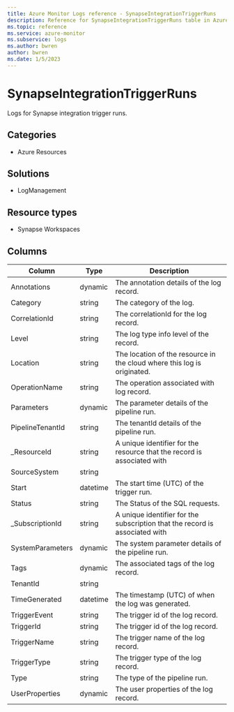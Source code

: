 ```yaml
---
title: Azure Monitor Logs reference - SynapseIntegrationTriggerRuns
description: Reference for SynapseIntegrationTriggerRuns table in Azure Monitor Logs.
ms.topic: reference
ms.service: azure-monitor
ms.subservice: logs
ms.author: bwren
author: bwren
ms.date: 1/5/2023
---
```


# SynapseIntegrationTriggerRuns

 Logs for Synapse integration trigger runs.

## Categories

- Azure Resources
## Solutions

- LogManagement
## Resource types

- Synapse Workspaces




## Columns

| Column | Type | Description |
| --- | --- | --- |
| Annotations | dynamic | The annotation details of the log record. |
| Category | string | The category of the log. |
| CorrelationId | string | The correlationId for the log record. |
| Level | string | The log type info level of the record. |
| Location | string | The location of the resource in the cloud where this log is originated. |
| OperationName | string | The operation associated with log record. |
| Parameters | dynamic | The parameter details of the pipeline run. |
| PipelineTenantId | string | The tenantId details of the pipeline run. |
| _ResourceId | string | A unique identifier for the resource that the record is associated with |
| SourceSystem | string |  |
| Start | datetime | The start time (UTC) of the trigger run. |
| Status | string | The Status of the SQL requests. |
| _SubscriptionId | string | A unique identifier for the subscription that the record is associated with |
| SystemParameters | dynamic | The system parameter details of the pipeline run. |
| Tags | dynamic | The associated tags of the log record. |
| TenantId | string |  |
| TimeGenerated | datetime | The timestamp (UTC) of when the log was generated. |
| TriggerEvent | string | The trigger id of the log record. |
| TriggerId | string | The trigger id of the log record. |
| TriggerName | string | The trigger name of the log record. |
| TriggerType | string | The trigger type of the log record. |
| Type | string | The type of the pipeline run. |
| UserProperties | dynamic | The user properties of the log record. |

